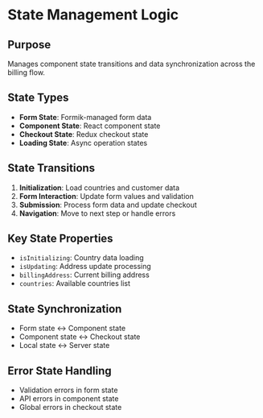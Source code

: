 # State Management Logic

## Purpose
Manages component state transitions and data synchronization across the billing flow.

## State Types
- **Form State**: Formik-managed form data
- **Component State**: React component state
- **Checkout State**: Redux checkout state
- **Loading State**: Async operation states

## State Transitions
1. **Initialization**: Load countries and customer data
2. **Form Interaction**: Update form values and validation
3. **Submission**: Process form data and update checkout
4. **Navigation**: Move to next step or handle errors

## Key State Properties
- `isInitializing`: Country data loading
- `isUpdating`: Address update processing
- `billingAddress`: Current billing address
- `countries`: Available countries list

## State Synchronization
- Form state ↔ Component state
- Component state ↔ Checkout state
- Local state ↔ Server state

## Error State Handling
- Validation errors in form state
- API errors in component state
- Global errors in checkout state

